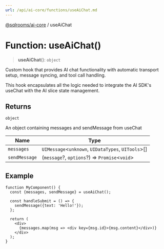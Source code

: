 ```yaml
---
url: /api/ai-core/functions/useAiChat.md
---
```

[@sqlrooms/ai-core](../index.md) / useAiChat

# Function: useAiChat()

> **useAiChat**(): `object`

Custom hook that provides AI chat functionality with automatic transport setup,
message syncing, and tool call handling.

This hook encapsulates all the logic needed to integrate the AI SDK's useChat
with the AI slice state management.

## Returns

`object`

An object containing messages and sendMessage from useChat

| Name | Type |
| ------ | ------ |
|  `messages` | `UIMessage`<`unknown`, `UIDataTypes`, `UITools`>\[] |
|  `sendMessage` | (`message`?, `options`?) => `Promise`<`void`> |

## Example

```tsx
function MyComponent() {
  const {messages, sendMessage} = useAiChat();

  const handleSubmit = () => {
    sendMessage({text: 'Hello!'});
  };

  return (
    <div>
      {messages.map(msg => <div key={msg.id}>{msg.content}</div>)}
    </div>
  );
}
```
